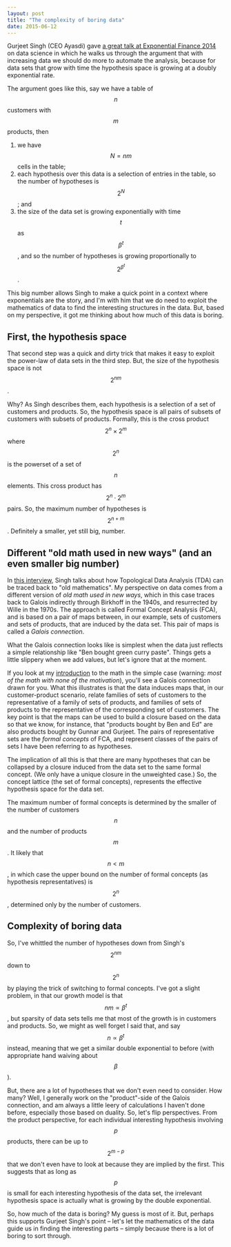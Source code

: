 ```yaml
---
layout: post
title: "The complexity of boring data"
date: 2015-06-12
---
```


Gurjeet Singh (CEO Ayasdi) gave [a great talk at Exponential Finance 2014](https://youtu.be/5lrcb8F6j8s) on data
science in which he walks us through the argument that with increasing data
we should do more to automate the analysis, because for data sets that grow with
time the hypothesis space is growing at a doubly exponential rate.

The argument goes like this, say we have a table of $$n$$ customers with $$m$$
products, then

1. we have $$N = nm$$ cells in the table;
2. each hypothesis over this data is a selection of entries in the table, so the number of hypotheses is $$2^N$$; and
3. the size of the data set is growing exponentially with time $$t$$ as $$\beta^t$$, and so the number of hypotheses is growing proportionally to $$2^{\beta^t}$$.

This big number allows Singh to make a quick point in a context where exponentials
are the story, and I'm with him that we do need to exploit the mathematics of data to find the interesting
structures in the data. But, based on my perspective, it got me thinking about how much of this data is boring.

## First, the hypothesis space

That second step was a quick and dirty trick that makes it easy to exploit the
power-law of data sets in the third step.
But, the size of the hypothesis space is not $$2^{nm}$$.

Why? As Singh describes them, each hypothesis is a selection of a set of customers and products.
So, the hypothesis space is all pairs of subsets of customers with subsets of products.
Formally, this is the cross product $$2^n\times 2^m$$ where $$2^n$$ is the powerset of a set of $$n$$ elements.
This cross product has $$2^n\cdot 2^m$$ pairs. So, the maximum number of hypotheses is $$2^{n+m}$$. Definitely a smaller, yet still big, number.

## Different "old math used in new ways" (and an even smaller big number)

In [this interview](https://youtu.be/5QZ8BkCi420), Singh talks about how Topological
Data Analysis (TDA) can be traced back to "old mathematics". My perspective on data
comes from a different version of *old math used in new ways*, which in this case
traces back to Galois indirectly through Birkhoff in the 1940s, and resurrected
by Wille in the 1970s. The approach is called Formal Concept Analysis (FCA), and
is based on a pair of maps between, in our example, sets of customers and sets
of products, that are induced by the data set. This pair of maps is called a *Galois connection*.

What the Galois connection looks like is simplest when the data just reflects a
simple relationship like "Ben bought green curry paste".
Things gets a little slippery when we add values, but let's ignore that at the moment.

If you look at my
[introduction](http://bjkeller.github.io/2015/03/27/math-of-incidence-fca.html) to the
math in the simple case (warning: *most of the math with none of the motivation*),
you'll see a Galois connection drawn for you. What this illustrates is that the data
induces maps that, in our customer-product scenario, relate families of sets of customers
to the representative of a family of sets of products, and families of sets of
products to the representative of the corresponding set of customers.
The key point is that the maps can be used to build a closure based on the data
so that we know, for instance, that "products bought by Ben and Ed"
are also products bought by Gunnar and Gurjeet.
The pairs of representative sets are the *formal concepts* of FCA,
and represent classes of the pairs of sets I have been referring to as hypotheses.

The implication of all this is that there are many hypotheses that can be
collapsed by a closure induced from the data set to the same formal concept.
(We only have a unique closure in the unweighted case.) So, the concept lattice
(the set of formal concepts), represents the effective hypothesis space for the
data set.

The maximum number of formal concepts is determined by the smaller of
the number of customers $$n$$ and the number of products $$m$$. It likely that
$$n < m$$, in which case the upper bound on the number of formal concepts (as
hypothesis representatives) is $$2^n$$, determined only by the number of customers.

## Complexity of boring data

So, I've whittled the number of hypotheses down from Singh's $$2^{nm}$$
down to $$2^n$$ by playing the trick of switching to formal concepts. I've got a
slight problem, in that our growth model is that $$nm\propto \beta^t$$, but sparsity
of data sets tells me that most of the growth is in customers and products. So,
we might as well forget I said that, and say $$n\propto\beta^t$$ instead, meaning
that we get a similar double exponential to before (with appropriate hand waiving about $$\beta$$).

But, there are a lot of hypotheses that we don't even need to consider.
How many? Well, I generally work on the "product"-side of the Galois connection, and
am always a little leery of calculations I haven't done before, especially those
based on duality. So, let's flip perspectives. From the product perspective,
for each individual interesting hypothesis involving $$p$$ products,
there can be up to $$2^{m-p}$$ that we don't even have to look at because they
are implied by the first. This suggests that as long as $$p$$ is small for each
interesting hypothesis of the data set, the irrelevant hypothesis space is
actually what is growing by the double exponential.

So, how much of the data is boring?  My guess is most of it. But, perhaps this
supports Gurjeet Singh's point – let's let the mathematics of the data
guide us in finding the interesting parts – simply because there is a lot of boring to
sort through.

